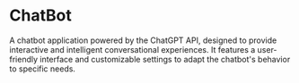 # ChatBot
A chatbot application powered by the ChatGPT API, designed to provide interactive and intelligent conversational experiences. It features a user-friendly interface and customizable settings to adapt the chatbot's behavior to specific needs.

